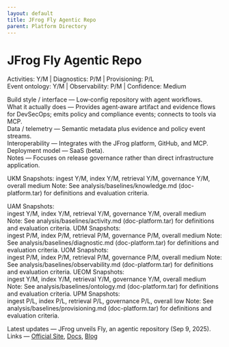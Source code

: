 ```yaml
---
layout: default
title: JFrog Fly Agentic Repo
parent: Platform Directory
---
```


# JFrog Fly Agentic Repo

Activities: Y/M | Diagnostics: P/M | Provisioning: P/L  
Event ontology: Y/M | Observability: P/M | Confidence: Medium

Build style / interface — Low‑config repository with agent workflows.  
What it actually does — Provides agent‑aware artifact and evidence flows for DevSecOps; emits policy and compliance events; connects to tools via MCP.  
Data / telemetry — Semantic metadata plus evidence and policy event streams.  
Interoperability — Integrates with the JFrog platform, GitHub, and MCP.  
Deployment model — SaaS (beta).  
Notes — Focuses on release governance rather than direct infrastructure application.

UKM Snapshots: 
ingest Y/M, index Y/M, retrieval Y/M, governance Y/M, overall medium
Note:   See analysis/baselines/knowledge.md (doc-platform.tar) for definitions and evaluation criteria.

UAM Snapshots:   
ingest Y/M, index Y/M, retrieval Y/M, governance Y/M, overall medium
Note:   See analysis/baselines/activity.md (doc-platform.tar) for definitions and evaluation criteria.
UDM Snapshots:   
ingest P/M, index P/M, retrieval P/M, governance P/M, overall medium
Note:   See analysis/baselines/diagnostic.md (doc-platform.tar) for definitions and evaluation criteria.
UOM Snapshots:   
ingest P/M, index P/M, retrieval P/M, governance P/M, overall medium
Note:   See analysis/baselines/observability.md (doc-platform.tar) for definitions and evaluation criteria.
UEOM Snapshots:   
ingest Y/M, index Y/M, retrieval Y/M, governance Y/M, overall medium
Note:   See analysis/baselines/ontology.md (doc-platform.tar) for definitions and evaluation criteria.
UPM Snapshots:   
ingest P/L, index P/L, retrieval P/L, governance P/L, overall low
Note:   See analysis/baselines/provisioning.md (doc-platform.tar) for definitions and evaluation criteria.

Latest updates — JFrog unveils Fly, an agentic repository (Sep 9, 2025).
Links — [Official Site](https://jfrog.com/fly/), [Docs](https://investors.jfrog.com/news/news-details/2025/JFrog-Unveils-Industrys-First-Agentic-Repository-Revolutionizing-How-Developers-Deliver-AI-Native-Software/default.aspx), [Blog](https://www.infoworld.com/article/4055080/jfrog-announces-agentic-repo-for-ai-driven-development.html)
